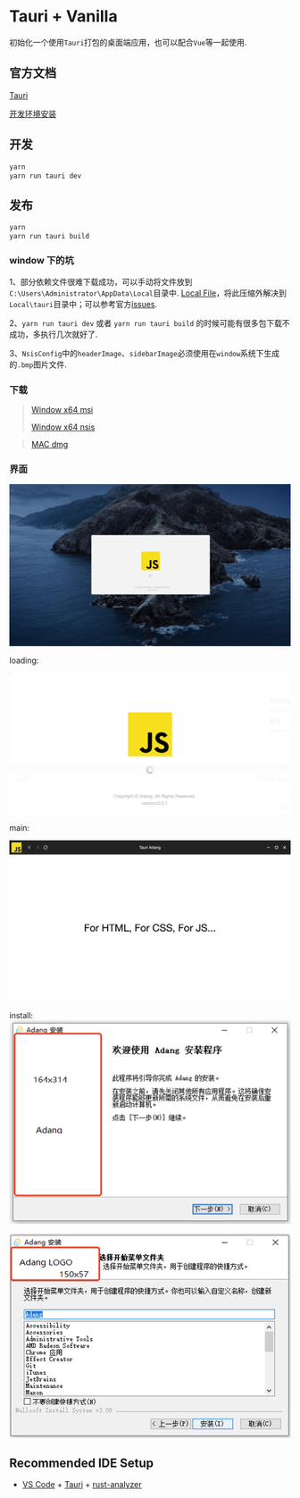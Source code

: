 # Tauri + Vanilla

初始化一个使用`Tauri`打包的桌面端应用，也可以配合`Vue`等一起使用.

## 官方文档
[Tauri](https://tauri.app/zh-cn/)

[开发环境安装](https://tauri.app/zh-cn/v1/guides/getting-started/prerequisites)

## 开发
```shell
yarn
yarn run tauri dev
```

## 发布
```shell
yarn
yarn run tauri build
```

### window 下的坑
1、部分依赖文件很难下载成功，可以手动将文件放到`C:\Users\Administrator\AppData\Local`目录中. [Local File](./build/tauri.zip)，将此压缩外解决到`Local\tauri`目录中；可以参考官方[issues](https://github.com/tauri-apps/tauri/issues/7338).

2、`yarn run tauri dev` 或者 `yarn run tauri build` 的时候可能有很多包下载不成功，多执行几次就好了.

3、`NsisConfig`中的`headerImage`、`sidebarImage`必须使用在`window`系统下生成的`.bmp`图片文件.


### 下载
> [Window x64 msi](./build/Adang_0.0.1_x64_zh-CN.msi)
> 
> [Window x64 nsis](./build/Adang_0.0.1_x64-setup.exe)

> [MAC dmg](./build/Adang_0.0.1_x64.dmg)

### 界面

<img src='./img-3.gif'>

loading:

<img src='./img-1.png'>

main:

<img src='./img-2.png'>

install:
<img src='./img-4.png'>

<img src='./img-5.png'>


## Recommended IDE Setup

- [VS Code](https://code.visualstudio.com/) + [Tauri](https://marketplace.visualstudio.com/items?itemName=tauri-apps.tauri-vscode) + [rust-analyzer](https://marketplace.visualstudio.com/items?itemName=rust-lang.rust-analyzer)

